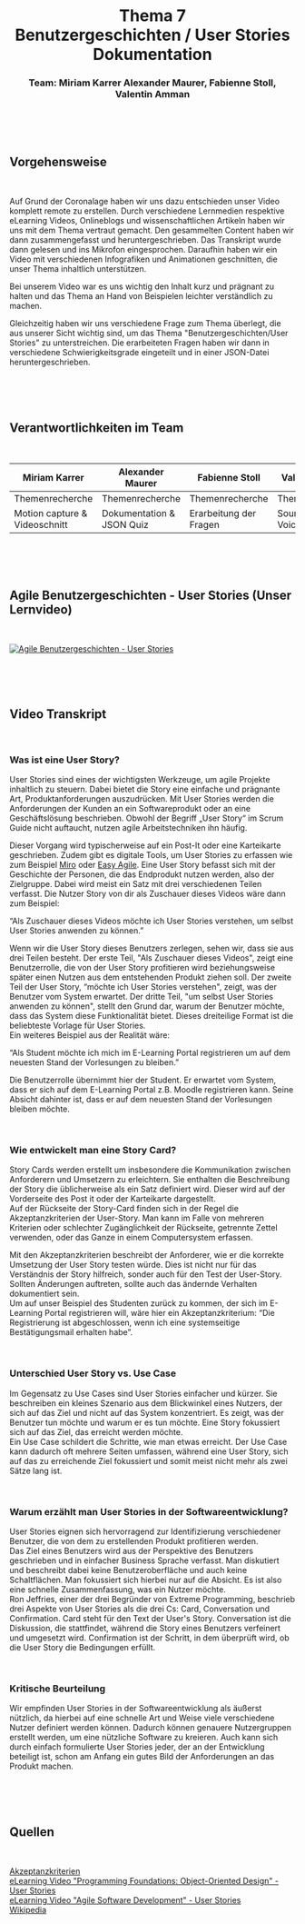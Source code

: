 <h1 align="center">
  Thema 7 <br> 
  Benutzergeschichten / User Stories <br>
  Dokumentation
</h1>

<h3 align="center"> Team: Miriam Karrer Alexander Maurer, Fabienne Stoll, Valentin Amman </h3>
<br><br><br>

## Vorgehensweise
<br>

Auf Grund der Coronalage haben wir uns dazu entschieden unser Video komplett remote zu erstellen. Durch verschiedene Lernmedien respektive eLearning Videos, Onlineblogs und wissenschaftlichen Artikeln haben wir uns mit dem Thema vertraut gemacht. Den gesammelten Content haben wir dann zusammengefasst und heruntergeschrieben. Das Transkript wurde dann gelesen und ins Mikrofon eingesprochen. Daraufhin haben wir ein Video mit verschiedenen Infografiken und Animationen geschnitten, die unser Thema inhaltlich unterstützen.

Bei unserem Video war es uns wichtig den Inhalt kurz und prägnant zu halten und das Thema an Hand von Beispielen leichter verständlich zu machen.

Gleichzeitig haben wir uns verschiedene Frage zum Thema überlegt, die aus unserer Sicht wichtig sind, um das Thema "Benutzergeschichten/User Stories" zu unterstreichen. Die erarbeiteten Fragen haben wir dann in verschiedene Schwierigkeitsgrade eingeteilt und in einer JSON-Datei heruntergeschrieben.

<br><br><br>

## Verantwortlichkeiten im Team
<br>

| Miriam Karrer                 | Alexander Maurer          | Fabienne Stoll         | Valentin Amann         |
| ---                           | ---                       | ---                    | ---                    |
| Themenrecherche               | Themenrecherche           | Themenrecherche        | Themenrecherche        |
| Motion capture & Videoschnitt | Dokumentation & JSON Quiz | Erarbeitung der Fragen | Sound & Voiceover      |

<br><br><br>

## Agile Benutzergeschichten - User Stories (Unser Lernvideo)
<br>

[![Agile Benutzergeschichten - User Stories](http://img.youtube.com/vi/7plzSD3UaUU/0.jpg)](http://www.youtube.com/watch?v=7plzSD3UaUU "Agile Benutzergeschichten - User Stories")

<br><br><br>

## Video Transkript
<br>

### Was ist eine User Story?
User Stories sind eines der wichtigsten Werkzeuge, um agile Projekte inhaltlich zu steuern. Dabei bietet die Story eine einfache und prägnante Art, Produktanforderungen auszudrücken. Mit User Stories werden die Anforderungen der Kunden an ein Softwareprodukt oder an eine Geschäftslösung beschrieben. Obwohl der Begriff „User Story“ im Scrum Guide nicht auftaucht, nutzen agile Arbeitstechniken ihn häufig.

Dieser Vorgang wird typischerweise auf ein Post-It oder eine Karteikarte geschrieben. Zudem gibt es digitale Tools, um User Stories zu erfassen wie zum Beispiel <a href="https://www.miro.com/">Miro</a> oder <a href="https://www.easyagile.com/">Easy Agile</a>.
Eine User Story befasst sich mit der Geschichte der Personen, die das Endprodukt nutzen werden, also der Zielgruppe. Dabei wird meist ein Satz mit drei verschiedenen Teilen verfasst. Die Nutzer Story von dir als Zuschauer dieses Videos wäre dann zum Beispiel:

“Als Zuschauer dieses Videos möchte ich User Stories verstehen, um selbst User Stories anwenden zu können.”

Wenn wir die User Story dieses Benutzers zerlegen, sehen wir, dass sie aus drei Teilen besteht. Der erste Teil, "Als Zuschauer dieses Videos", zeigt eine Benutzerrolle, die von der User Story profitieren wird beziehungsweise später einen Nutzen aus dem entstehenden Produkt ziehen soll. Der zweite Teil der User Story, “möchte ich User Stories verstehen", zeigt, was der Benutzer vom System erwartet. Der dritte Teil, "um selbst User Stories anwenden zu können", stellt den Grund dar, warum der Benutzer möchte, dass das System diese Funktionalität bietet. Dieses dreiteilige Format ist die beliebteste Vorlage für User Stories.<br>
Ein weiteres Beispiel aus der Realität wäre:

“Als Student möchte ich mich im E-Learning Portal registrieren um auf dem neuesten Stand der Vorlesungen zu bleiben.”

Die Benutzerrolle übernimmt hier der Student. Er erwartet vom System, dass er sich auf dem E-Learning Portal z.B. Moodle registrieren kann. Seine Absicht dahinter ist, dass er auf dem neuesten Stand der Vorlesungen bleiben möchte.

<br>

### Wie entwickelt man eine Story Card?
Story Cards werden erstellt um insbesondere die Kommunikation zwischen Anforderern und Umsetzern zu erleichtern. Sie enthalten die Beschreibung der Story die üblicherweise als ein Satz definiert wird. Dieser wird auf der Vorderseite des Post it oder der Karteikarte dargestellt.<br>
Auf der Rückseite der Story-Card finden sich in der Regel die Akzeptanzkriterien der User-Story. Man kann im Falle von mehreren Kriterien oder schlechter Zugänglichkeit der Rückseite, getrennte Zettel verwenden, oder das Ganze in einem Computersystem erfassen. 

Mit den Akzeptanzkriterien beschreibt der Anforderer, wie er die korrekte Umsetzung der User Story testen würde. Dies ist nicht nur für das Verständnis der Story hilfreich, sonder auch für den Test der User-Story. Sollten Änderungen auftreten, sollte auch das ändernde Verhalten dokumentiert sein.<br>
Um auf unser Beispiel des Studenten zurück zu kommen, der sich im E-Learning Portal registrieren will, wäre hier ein Akzeptanzkriterium: “Die Registrierung ist abgeschlossen, wenn ich eine systemseitige Bestätigungsmail erhalten habe”.

<br>

### Unterschied User Story vs. Use Case
Im Gegensatz zu Use Cases sind User Stories einfacher und kürzer. Sie beschreiben ein kleines Szenario aus dem Blickwinkel eines Nutzers, der sich auf das Ziel und nicht auf das System konzentriert. Es zeigt, was der Benutzer tun möchte und warum er es tun möchte. Eine Story fokussiert sich auf das Ziel, das erreicht werden möchte.<br>
Ein Use Case schildert die Schritte, wie man etwas erreicht. Der Use Case kann dadurch oft mehrere Seiten umfassen, während eine User Story, sich auf das zu erreichende Ziel fokussiert und somit meist nicht mehr als zwei Sätze lang ist. 

<br>

### Warum erzählt man User Stories in der Softwareentwicklung?
User Stories eignen sich hervorragend zur Identifizierung verschiedener Benutzer, die von dem zu erstellenden Produkt profitieren werden.<br>
Das Ziel eines Benutzers wird aus der Perspektive des Benutzers geschrieben und in einfacher Business Sprache verfasst. Man diskutiert und beschreibt dabei keine Benutzeroberfläche und auch keine Schaltflächen. Man fokussiert sich hierbei nur auf die Absicht. Es ist also eine schnelle Zusammenfassung, was ein Nutzer möchte.<br>
Ron Jeffries, einer der drei Begründer von Extreme Programming, beschrieb drei Aspekte von User Stories als die drei Cs: Card, Conversation und Confirmation. Card steht für den Text der User's Story. Conversation ist die Diskussion, die stattfindet, während die Story eines Benutzers verfeinert und umgesetzt wird. Confirmation ist der Schritt, in dem überprüft wird, ob die User Story die Bedingungen erfüllt. 

<br>

### Kritische Beurteilung
Wir empfinden User Stories in der Softwareentwicklung als äußerst nützlich, da hierbei auf eine schnelle Art und Weise viele verschiedene Nutzer definiert werden können. Dadurch können genauere Nutzergruppen erstellt werden, um eine nützliche Software zu kreieren. Auch kann sich durch einfach formulierte User Stories jeder, der an der Entwicklung beteiligt ist, schon am Anfang ein gutes Bild der Anforderungen an das Produkt machen.

<br><br><br>

## Quellen
<br>

[Akzeptanzkriterien](https://t2informatik.de/wissen-kompakt/akzeptanzkriterien/)<br>
[eLearning Video "Programming Foundations: Object-Oriented Design" - User Stories](https://www.linkedin.com/learning/grundlagen-der-programmierung-objektorientiertes-design/willkommen-zu-grundlagen-der-programmierung-objektorientiertes-design?u=83557842)<br>
[eLearning Video "Agile Software Development" - User Stories](https://www.linkedin.com/learning/agile-software-development/the-agile-approach?u=83557842)<br>
[Wikipedia](https://de.wikipedia.org/wiki/User_Story)




